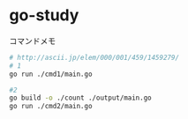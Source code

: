 # go-study


コマンドメモ

```sh
# http://ascii.jp/elem/000/001/459/1459279/
# 1
go run ./cmd1/main.go

#2
go build -o ./count ./output/main.go
go run ./cmd2/main.go
```
